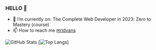 ### HELLO 👋
- 🌱 I’m currently on: The Complete Web Developer in 2023: Zero to Mastery (course)
- 📫 How to reach me [✉ridvans](https://www.abv.bg/)

![GitHub Stats](https://github-readme-stats.vercel.app/api?username=ridvanms&theme=Khroma)
[![Top Langs](https://github-readme-stats.vercel.app/api/top-langs/?username=ridvanmsy&layout=compact)]
<!-- - 👋 Hi, I’m @ridvanms
- 👀 I’m interested in ...
- 🌱 I’m currently learning ...
- 💞️ I’m looking to collaborate on ...
- 📫 How to reach me ...
 -->
<!---
ridvanms/ridvanms is a ✨ special ✨ repository because its `README.md` (this file) appears on your GitHub profile.
You can click the Preview link to take a look at your changes.
--->
